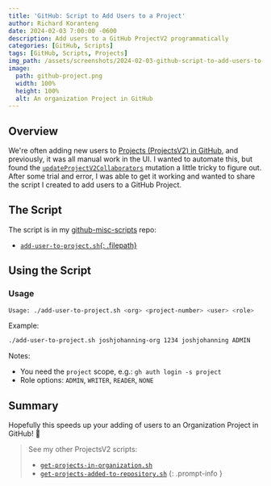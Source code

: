 ```yaml
---
title: 'GitHub: Script to Add Users to a Project'
author: Richard Koranteng
date: 2024-02-03 7:00:00 -0600
description: Add users to a GitHub ProjectV2 programmatically
categories: [GitHub, Scripts]
tags: [GitHub, Scripts, Projects]
img_path: /assets/screenshots/2024-02-03-github-script-to-add-users-to-project
image:
  path: github-project.png
  width: 100%
  height: 100%
  alt: An organization Project in GitHub
---
```


## Overview

We're often adding new users to [Projects (ProjectsV2) in GitHub](https://docs.github.com/en/issues/planning-and-tracking-with-projects/learning-about-projects/about-projects), and previously, it was all manual work in the UI. I wanted to automate this, but found the [`updateProjectV2Collaborators`](https://docs.github.com/en/graphql/reference/mutations#updateprojectv2collaborators) mutation a little tricky to figure out. After some trial and error, I was able to get it working and wanted to share the script I created to add users to a GitHub Project.

## The Script

The script is in my [github-misc-scripts](https://github.com/joshjohanning/github-misc-scripts) repo:

- [`add-user-to-project.sh`{: .filepath}](https://github.com/joshjohanning/github-misc-scripts/blob/main/gh-cli/add-user-to-project.sh)

## Using the Script

### Usage

```bash
Usage: ./add-user-to-project.sh <org> <project-number> <user> <role>
```

Example:

```bash
./add-user-to-project.sh joshjohanning-org 1234 joshjohanning ADMIN
```

Notes:

- You need the `project` scope, e.g.: `gh auth login -s project`
- Role options: `ADMIN`, `WRITER`, `READER`, `NONE`

## Summary

Hopefully this speeds up your adding of users to an Organization Project in GitHub! 🚀

> See my other ProjectsV2 scripts:
>
> - [`get-projects-in-organization.sh`](https://github.com/joshjohanning/github-misc-scripts/blob/main/gh-cli/get-projects-in-organization.sh)
> - [`get-projects-added-to-repository.sh`](https://github.com/joshjohanning/github-misc-scripts/blob/main/gh-cli/get-projects-added-to-repository.sh)
{: .prompt-info }
